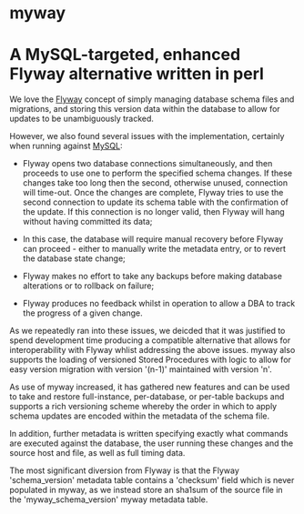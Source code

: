 myway
=====

# A MySQL-targeted, enhanced Flyway alternative written in perl

We love the [Flyway](http://flywaydb.org/getstarted/) concept of simply
managing database schema files and migrations, and storing this version data
within the database to allow for updates to be unambiguously tracked.

However, we also found several issues with the implementation, certainly when
running against [MySQL](https://mariadb.org/):

* Flyway opens two database connections simultaneously, and then proceeds to
  use one to perform the specified schema changes.  If these changes take too
  long then the second, otherwise unused, connection will time-out.  Once the
  changes are complete, Flyway tries to use the second connection to update
  its schema table with the confirmation of the update.  If this connection
  is no longer valid, then Flyway will hang without having committed its data;

* In this case, the database will require manual recovery before Flyway can
  proceed - either to manually write the metadata entry, or to revert the
  database state change;

* Flyway makes no effort to take any backups before making database alterations
  or to rollback on failure;

* Flyway produces no feedback whilst in operation to allow a DBA to track the
  progress of a given change.

As we repeatedly ran into these issues, we deicded that it was justified to
spend development time producing a compatible alternative that allows for
interoperability with Flyway whlist addressing the above issues.  myway also
supports the loading of versioned Stored Procedures with logic to allow for
easy version migration with version '(n-1)' maintained with version 'n'.

As use of myway increased, it has gathered new features and can be used to
take and restore full-instance, per-database, or per-table backups and supports
a rich versioning scheme whereby the order in which to apply schema updates are
encoded within the metadata of the schema file.

In addition, further metadata is written specifying exactly what commands are
executed against the database, the user running these changes and the source
host and file, as well as full timing data.

The most significant diversion from Flyway is that the Flyway 'schema_version'
metadata table contains a 'checksum' field which is never populated in myway,
as we instead store an sha1sum of the source file in the 'myway_schema_version'
myway metadata table.
